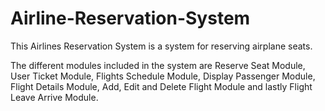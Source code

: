 # Airline-Reservation-System

This Airlines Reservation System is a system for reserving airplane seats.

The different modules included in the system are Reserve Seat Module, User Ticket Module, Flights Schedule Module,
Display Passenger Module, Flight Details Module, Add, Edit and Delete Flight Module and lastly Flight Leave Arrive
Module.
